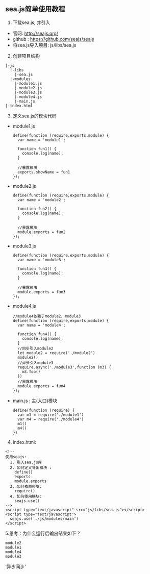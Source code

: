 ## sea.js简单使用教程
1. 下载sea.js, 并引入
  * 官网: http://seajs.org/
  * github : https://github.com/seajs/seajs
  * 将sea.js导入项目: js/libs/sea.js 
2. 创建项目结构
  ```
  |-js
    |-libs
      |-sea.js
    |-modules
      |-module1.js
      |-module2.js
      |-module3.js
      |-module4.js
      |-main.js
  |-index.html
  ```
3. 定义sea.js的模块代码
  * module1.js
    ```
    define(function (require,exports,module) {
      var name = 'module1';
    
      function fun1() {
        console.log(name);
      }
    
      //暴露模块
      exports.showName = fun1
    });
    ```
  * module2.js
    ```
    define(function (require,exports,module) {
      var name = 'module2';
    
      function fun2() {
        console.log(name);
      }
    
      //暴露模块
      module.exports = fun2
    });
    ```
  * module3.js
    ```
    define(function (require,exports,module) {
      var name = 'module3';
    
      function fun3() {
        console.log(name);
      }
    
      //暴露模块
      module.exports = fun3
    });
    ```
  * module4.js
    ```
    //module4依赖于module2，module3
    define(function (require,exports,module) {
      var name = 'module4';
    
      function fun4() {
        console.log(name);
      }
      //同步引入module2
      let module2 = require('./module2')
      module2()
      //异步引入module3
      require.async('./module3',function (m3) {
        m3.foo()
      })
      //暴露模块
      module.exports = fun4
    });
    ```
  * main.js : 主(入口)模块
    ```
    define(function (require) {
      var m1 = require('./module1')
      var m4 = require('./module4')
      m1()
      m4()
    })
    ```
4. index.html:
  ```
  <!--
  使用seajs:
    1. 引入sea.js库
    2. 如何定义导出模块 :
      define()
      exports
      module.exports
    3. 如何依赖模块:
      require()
    4. 如何使用模块:
      seajs.use()
  -->
  <script type="text/javascript" src="js/libs/sea.js"></script>
  <script type="text/javascript">
    seajs.use('./js/modules/main')
  </script>
  ```
5.思考：为什么运行后输出结果如下？   
```
module2
module1
module4
module3
```
       
'异步同步'
